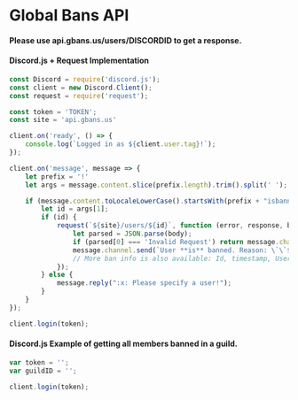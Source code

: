 # Global Bans API

<h4>Please use api.gbans.us/users/DISCORDID to get a response.</h4>

<h4>Discord.js + Request Implementation</h4>

```javascript
const Discord = require('discord.js');
const client = new Discord.Client();
const request = require('request');

const token = 'TOKEN';
const site = 'api.gbans.us'

client.on('ready', () => {
    console.log(`Logged in as ${client.user.tag}!`);
});

client.on('message', message => {
    let prefix = '!'
    let args = message.content.slice(prefix.length).trim().split(' ');

    if (message.content.toLocaleLowerCase().startsWith(prefix + "isbanned")) {
        let id = args[1];
        if (id) {
            request(`${site}/users/${id}`, function (error, response, body) {
                let parsed = JSON.parse(body);
                if (parsed[0] === 'Invalid Request') return message.channel.send("User is **not** banned!");
                message.channel.send(`User **is** banned. Reason: \`\`${parsed[0].Reason}\`\``);
                // More ban info is also available: Id, timestamp, UserId, Reason
            });
        } else {
            message.reply(":x: Please specify a user!");
        }
    }
});

client.login(token);
```

<h4>Discord.js Example of getting all members banned in a guild.</h4>

```javascript
var token = '';
var guildID = '';

client.login(token);
```
